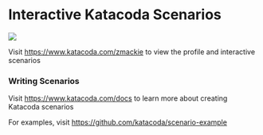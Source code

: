 # Interactive Katacoda Scenarios

[![](http://shields.katacoda.com/katacoda/zmackie/count.svg)](https://www.katacoda.com/zmackie "Get your profile on Katacoda.com")

Visit https://www.katacoda.com/zmackie to view the profile and interactive scenarios

### Writing Scenarios
Visit https://www.katacoda.com/docs to learn more about creating Katacoda scenarios

For examples, visit https://github.com/katacoda/scenario-example
